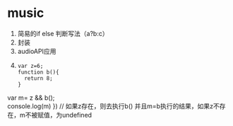 # music
1.  简易的if else 判断写法（a?b:c）  
3.  封装
4.  audioAPI应用
2.  ``` 
    var z=6;   
    function b(){   
      return 8;   
    }
  var m=  z && b();   
  console.log(m)
  })
  // 如果z存在，则去执行b() 并且m=b执行的结果，如果z不存在，m不被赋值，为undefined
  ```

  
